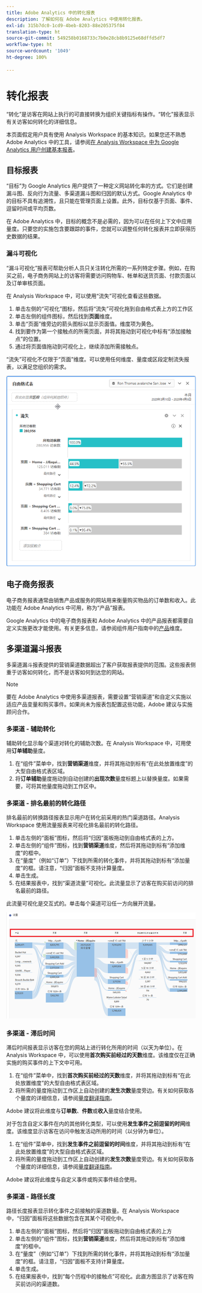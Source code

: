 ```yaml
---
title: Adobe Analytics 中的转化报表
description: 了解如何在 Adobe Analytics 中使用转化报表。
exl-id: 315b7dc0-1cd9-4beb-8203-88e205375f84
translation-type: ht
source-git-commit: 549258b0168733c7b0e28cb8b9125e68dffd5df7
workflow-type: ht
source-wordcount: '1049'
ht-degree: 100%

---
```


# 转化报表

“转化”是访客在网站上执行的可直接转换为组织关键指标有操作。“转化”报表显示有关访客如何转化的详细信息。

本页面假定用户具有使用 Analysis Workspace 的基本知识。如果您还不熟悉 Adobe Analytics 中的工具，请参阅[在 Analysis Workspace 中为 Google Analytics 用户创建基本报表](create-report.md)。

## 目标报表

“目标”为 Google Analytics 用户提供了一种定义网站转化率的方式。它们是创建漏斗图、反向行为流量、多渠道漏斗图和归因的默认方式。Google Analytics 中的目标不具有追溯性，且只能在管理页面上设置。此外，目标仅基于页面、事件、逗留时间或平均页数。

在 Adobe Analytics 中，目标的概念不是必需的，因为可以在任何上下文中应用量度。只要您的实施包含要跟踪的事件，您就可以调整任何转化报表并立即获得历史数据的结果。

### 漏斗可视化

“漏斗可视化”报表可帮助分析人员只关注转化所需的一系列特定步骤。例如，在购买之前，电子商务网站上的访客将需要访问购物车、帐单和送货页面、付款页面以及订单审核页面。

在 Analysis Workspace 中，可以使用“流失”可视化查看这些数据。

1. 单击左侧的“可视化”图标，然后将“流失”可视化拖到自由格式表上方的工作区
2. 单击左侧的组件图标，然后找到&#x200B;**页面**&#x200B;维度。
3. 单击“页面”维旁边的箭头图标以显示页面值。维度项为黄色。
4. 找到要作为第一个接触点的所需页面，并将其拖动到可视化中标有“添加接触点”的位置。
5. 通过将页面值拖动到可视化上，继续添加所需接触点。

“流失”可视化不仅限于“页面”维度。可以使用任何维度、量度或区段定制流失报表，以满足您组织的需求。

![流失可视化](/help/technotes/ga-to-aa/assets/fallout.png)

## 电子商务报表

电子商务报表通常由销售产品或服务的网站用来衡量购买物品的订单数和收入。此功能在 Adobe Analytics 中可用，称为“产品”报表。

Google Analytics 中的电子商务报表和 Adobe Analytics 中的产品报表都需要自定义实施更改才能使用。有关更多信息，请参阅组件用户指南中的[产品](/help/components/dimensions/product.md)维度。

## 多渠道漏斗报表

多渠道漏斗报表提供的营销渠道数据超出了客户获取报表提供的范围。这些报表侧重于访客如何转化，而不是访客如何到达您的网站。

>[!NOTE]
>
> 要在 Adobe Analytics 中使用多渠道报表，需要设置“营销渠道”和自定义实施以适应产品变量和购买事件。如果尚未为报表包配置这些功能，Adobe 建议与实施顾问合作。

### 多渠道 - 辅助转化

辅助转化显示每个渠道对转化的辅助次数。在 Analysis Workspace 中，可用使用&#x200B;**订单辅助**&#x200B;量度。

1. 在“组件”菜单中，找到&#x200B;**营销渠道**&#x200B;维度，并将其拖动到标有“在此处放置维度”的大型自由格式表区域。
2. 将&#x200B;**订单辅助**&#x200B;量度拖动到自动创建的&#x200B;**出现次数**&#x200B;量度标题上以替换量度。如果需要，可将其他量度拖动到工作区中。

### 多渠道 - 排名最前的转化路径

排名最前的转换路径报表显示用户在转化前采用的热门渠道路径。Analysis Workspace 使用流量报表来可视化排名最前的转化路径。

1. 单击左侧的“面板”图标，然后将“归因”面板拖动到自由格式表的上方。
2. 单击左侧的“组件”图标，找到&#x200B;**营销渠道**&#x200B;维度，然后将其拖动到标有“添加维度”的框中。
3. 在“量度”（例如“订单”）下找到所需的转化事件，并将其拖动到标有“添加量度”的框。请注意，“归因”面板不支持计算量度。
4. 单击生成。
5. 在结果报表中，找到“渠道流量”可视化。此流量显示了访客在购买前访问的排名最前的路径。

此流量可视化是交互式的。单击每个渠道可沿任一方向展开流量。

![流量可视化](/help/technotes/ga-to-aa/assets/flow.png)

### 多渠道 - 滞后时间

滞后时间报表显示访客在您的网站上进行转化所用的时间（以天为单位）。在 Analysis Workspace 中，可以使用&#x200B;**首次购买前经过的天数**&#x200B;维度。该维度仅在正确实施的购买事件的上下文中可用。

1. 在“组件”菜单中，找到&#x200B;**首次购买前经过的天数**&#x200B;维度，并将其拖动到标有“在此处放置维度”的大型自由格式表区域。
2. 将所需的量度拖动到工作区上自动创建的&#x200B;**发生次数**&#x200B;量度旁边。有关如何获取各个量度的详细信息，请参阅[量度翻译指南](common-metrics.md)。

Adobe 建议将此维度与&#x200B;**订单数**、**件数**&#x200B;或&#x200B;**收入**&#x200B;量度结合使用。

对于包含自定义事件在内的其他转化类型，可以使用&#x200B;**发生事件之前逗留的时间**&#x200B;维度。该维度显示访客在访问中触发活动所用的时间（以分钟为单位）。

1. 在“组件”菜单中，找到&#x200B;**发生事件之前逗留的时间**&#x200B;维度，并将其拖动到标有“在此处放置维度”的大型自由格式表区域。
2. 将所需的量度拖动到工作区上自动创建的&#x200B;**发生次数**&#x200B;量度旁边。有关如何获取各个量度的详细信息，请参阅[量度翻译指南](common-metrics.md)。

Adobe 建议将此维度与自定义事件或购买事件结合使用。

### 多渠道 - 路径长度

路径长度报表显示转化事件之前接触的渠道数量。在 Analysis Workspace 中，“归因”面板将这些数据包含在其某个可视化中。

1. 单击左侧的“面板”图标，然后将“归因”面板拖动到自由格式表的上方
2. 单击左侧的“组件”图标，找到&#x200B;**营销渠道**&#x200B;维度，然后将其拖动到标有“添加维度”的框中。
3. 在“量度”（例如“订单”）下找到所需的转化事件，并将其拖动到标有“添加量度”的框。请注意，“归因”面板不支持计算量度。
4. 单击生成。
5. 在结果报表中，找到“每个历程中的接触点”可视化。此直方图显示了访客在购买前访问的渠道数。

